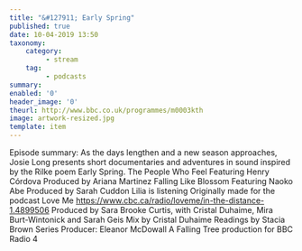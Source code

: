 ```yaml
---
title: "&#127911; Early Spring"
published: true
date: 10-04-2019 13:50
taxonomy:
    category:
         - stream
    tag:
         - podcasts
summary:
enabled: '0'
header_image: '0'
theurl: http://www.bbc.co.uk/programmes/m0003kth
image: artwork-resized.jpg
template: item
---
```

 
Episode summary: As the days lengthen and a new season approaches, Josie Long presents short documentaries and adventures in sound inspired by the Rilke poem Early Spring. The People Who Feel Featuring Henry Córdova Produced by Ariana Martinez Falling Like Blossom Featuring Naoko Abe Produced by Sarah Cuddon Lilia is listening Originally made for the podcast Love Me https://www.cbc.ca/radio/loveme/in-the-distance-1.4899506 Produced by Sara Brooke Curtis, with Cristal Duhaime, Mira Burt-Wintonick and Sarah Geis Mix by Cristal Duhaime Readings by Stacia Brown Series Producer: Eleanor McDowall A Falling Tree production for BBC Radio 4
